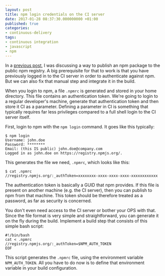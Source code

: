 ```yaml
---
layout: post
title: npm login credentials on the CI server
date: 2017-01-28 08:37:30.000000000 +01:00
published: true
categories:
- continuous-delivery
tags:
- continuous integration
- javascript
- npm
---
```


In a <a href="{{ site.baseurl }}/2016/08/20/automatic-versioning-of-npm-packages.html">previous post</a>, I was discussing a way to publish an npm package to the public npm registry. A big prerequisite for that to work is that you have previously logged in to the CI server in order to authenticate against npm. But we can also fix that manual step and integrate it in the build.

<!--more-->

When you login to npm, a file <code>.npmrc</code> is generated and stored in your home directory. This file contains an authentication token. We're going to login to a regular developer's machine, generate that authentication token and then store it CI as a parameter. Defining a parameter in CI is something that typically requires far less privileges compared to a full shell login to the CI server itself.

First, login to npm with the <code>npm login</code> command. It goes like this typically:

```
$ npm login
Username: john.doe
Password: ********
Email: (this IS public) john.doe@company.com
Logged in as john.doe on https://registry.npmjs.org/.
```

This generates the file we need, <code>.npmrc</code>, which looks like this:

```
$ cat .npmrc
//registry.npmjs.org/:_authToken=xxxxxxxx-xxxx-xxxx-xxxx-xxxxxxxxxxxx
```

The authentication token is basically a GUID that npm provides. If this file is present on another machine (e.g. the CI server), then you can publish to npm from that machine. This token should be therefore treated as a password, as far as security is concerned.

You don't even need access to the CI server or bother your OPS with that. Since the file format is very simple and straightforward, you can generate it on the fly during the build. Implement a build step that consists of this simple bash script:

```
#!/bin/bash
cat < .npmrc
//registry.npmjs.org/:_authToken=$NPM_AUTH_TOKEN
EOF
```

This script generates the <code>.npmrc</code> file, using the environment variable <code>NPM_AUTH_TOKEN</code>. All you have to do now is to define that environment variable in your build configuration.
